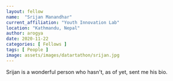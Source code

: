 ```yaml
---
layout: fellow
name:  "Srijan Manandhar"
current_affiliation: "Youth Innovation Lab"
location: "Kathmandu, Nepal"
author: arogya
date: 2020-11-22
categories: [ Fellows ]
tags: [ People ]
image: assets/images/datartathon/srijan.jpg
---
```


Srijan is a wonderful person who hasn't, as of yet, sent me his bio.

